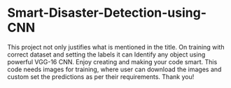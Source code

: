 # Smart-Disaster-Detection-using-CNN
This project not only justifies what is mentioned in the title. On training with correct dataset and setting the labels it can Identify any object using powerful VGG-16 CNN. Enjoy creating and making your code smart.
This code needs images for training, where user can download the images and custom set the predictions as per their requirements. Thank you!
